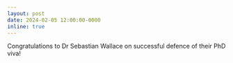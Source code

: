 ```yaml
---
layout: post
date: 2024-02-05 12:00:00-0000
inline: true
---
```



Congratulations to Dr Sebastian Wallace on successful defence of their PhD viva!